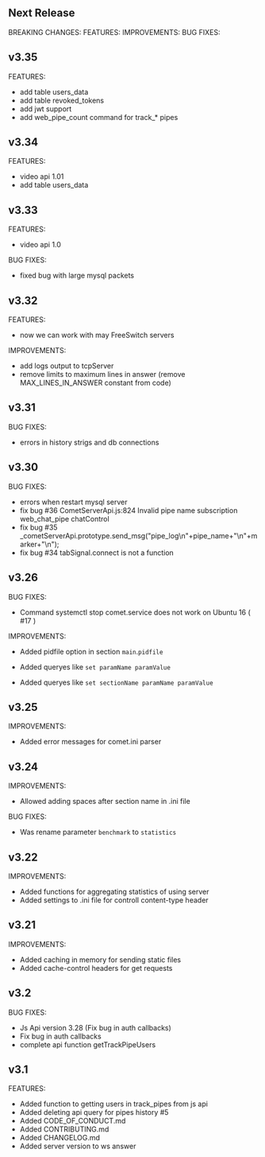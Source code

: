 ## Next Release

BREAKING CHANGES: 
FEATURES: 
IMPROVEMENTS: 
BUG FIXES:

## v3.35
 
FEATURES:
 * add table users_data
 * add table revoked_tokens 
 * add jwt support
 * add web_pipe_count command for track_* pipes
 
## v3.34
 
FEATURES:
 * video api 1.01
 * add table users_data 
 
## v3.33
 
FEATURES:
 * video api 1.0

BUG FIXES:
 * fixed bug with large mysql packets

## v3.32
 
FEATURES:
 * now we can work with may FreeSwitch servers

IMPROVEMENTS:
 * add logs output to tcpServer
 * remove limits to maximum lines in answer (remove MAX_LINES_IN_ANSWER constant from code)

## v3.31

BUG FIXES:
 
 * errors in history strigs and db connections
 
## v3.30

BUG FIXES:
 
 * errors when restart mysql server
 * fix bug #36 CometServerApi.js:824 Invalid pipe name subscription web_chat_pipe chatControl
 * fix bug #35 _cometServerApi.prototype.send_msg("pipe_log\n"+pipe_name+"\n"+marker+"\n"); 
 * fix bug #34 tabSignal.connect is not a function 
 
## v3.26

BUG FIXES:
 
 * Command systemctl stop comet.service does not work on Ubuntu 16 ( #17 )

IMPROVEMENTS:
 
* Added pidfile option in section `main`.`pidfile`

* Added queryes like `set paramName paramValue`
* Added queryes like `set sectionName paramName paramValue`

## v3.25

IMPROVEMENTS:

* Added error messages for comet.ini parser

## v3.24

IMPROVEMENTS:

* Allowed adding spaces after section name in .ini file
 
BUG FIXES:

 * Was rename parameter `benchmark` to `statistics`

## v3.22

IMPROVEMENTS:

* Added functions for aggregating statistics of using server
* Added settings to .ini file for controll content-type header
 
## v3.21

IMPROVEMENTS:

* Added caching in memory for sending static files
* Added cache-control headers for get requests
 
## v3.2

BUG FIXES:
 * Js Api version 3.28 (Fix bug in auth callbacks)
 * Fix bug in auth callbacks
 * complete api function getTrackPipeUsers
 

## v3.1
 
FEATURES: 

 * Added function to getting users in track_pipes from js api
 * Added deleting api query for pipes history #5 
 * Added CODE_OF_CONDUCT.md
 * Added CONTRIBUTING.md
 * Added CHANGELOG.md
 * Added server version to ws answer